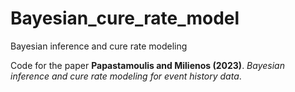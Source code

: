 # Bayesian_cure_rate_model
Bayesian inference and cure rate modeling

Code for the paper **Papastamoulis and Milienos (2023)**. *Bayesian inference and cure rate
modeling for event history data*. 
